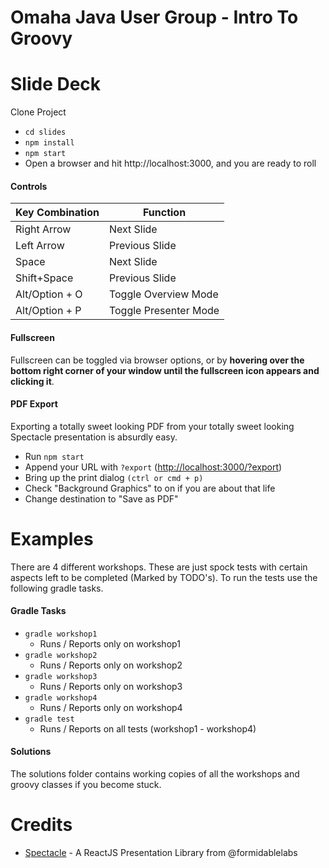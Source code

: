 # Omaha Java User Group - Intro To Groovy

# Slide Deck
Clone Project
- `cd slides`
- `npm install`
- `npm start`
- Open a browser and hit http://localhost:3000, and you are ready to roll

#### Controls

|Key Combination|Function|
|---|---|
|Right Arrow|Next Slide|
|Left Arrow|Previous Slide|
|Space|Next Slide|
|Shift+Space|Previous Slide|
|Alt/Option + O|Toggle Overview Mode|
|Alt/Option + P|Toggle Presenter Mode|

#### Fullscreen

Fullscreen can be toggled via browser options, or by **hovering over the bottom right corner of your window until the fullscreen icon appears and clicking it**.

#### PDF Export

Exporting a totally sweet looking PDF from your totally sweet looking Spectacle presentation is absurdly easy.

- Run `npm start`
- Append your URL with `?export` ([http://localhost:3000/?export](http://localhost:3000/?export))
- Bring up the print dialog `(ctrl or cmd + p)`
- Check "Background Graphics" to on if you are about that life
- Change destination to "Save as PDF"


# Examples
There are 4 different workshops.  These are just spock tests with certain aspects left to be completed (Marked by TODO's).  To run the tests use the following gradle tasks.

#### Gradle Tasks
* `gradle workshop1`
  * Runs / Reports only on workshop1
* `gradle workshop2`
  * Runs / Reports only on workshop2
* `gradle workshop3`
  * Runs / Reports only on workshop3
* `gradle workshop4`
  * Runs / Reports only on workshop4
* `gradle test`
  * Runs / Reports on all tests (workshop1 - workshop4)

#### Solutions
The solutions folder contains working copies of all the workshops and groovy classes if you become stuck.


# Credits
- [Spectacle](http://formidable.com/open-source/spectacle/) - A ReactJS Presentation Library from @formidablelabs
